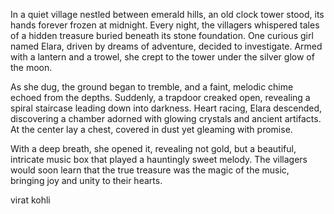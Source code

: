 In a quiet village nestled between emerald hills, an old clock tower stood, its hands forever frozen at midnight. Every night, the villagers whispered tales of a hidden treasure buried beneath its stone foundation. One curious girl named Elara, driven by dreams of adventure, decided to investigate. Armed with a lantern and a trowel, she crept to the tower under the silver glow of the moon.

As she dug, the ground began to tremble, and a faint, melodic chime echoed from the depths. Suddenly, a trapdoor creaked open, revealing a spiral staircase leading down into darkness. Heart racing, Elara descended, discovering a chamber adorned with glowing crystals and ancient artifacts. At the center lay a chest, covered in dust yet gleaming with promise.

With a deep breath, she opened it, revealing not gold, but a beautiful, intricate music box that played a hauntingly sweet melody. The villagers would soon learn that the true treasure was the magic of the music, bringing joy and unity to their hearts.

virat kohli
